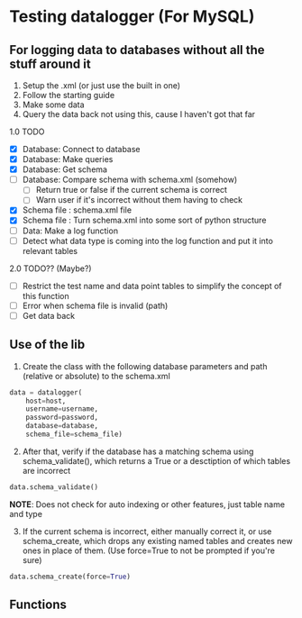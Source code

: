 # Testing datalogger (For MySQL)

## For logging data to databases without all the stuff around it

1. Setup the .xml (or just use the built in one)
2. Follow the starting guide
3. Make some data
4. Query the data back not using this, cause I haven't got that far

1.0 TODO

- [x] Database: Connect to database
- [x] Database: Make queries
- [x] Database: Get schema
- [ ] Database: Compare schema with schema.xml (somehow)
  - [ ] Return true or false if the current schema is correct
  - [ ] Warn user if it's incorrect without them having to check
- [x] Schema file : schema.xml file
- [x] Schema file : Turn schema.xml into some sort of python structure
- [ ] Data: Make a log function
- [ ] Detect what data type is coming into the log function and put it into relevant tables

2.0 TODO?? (Maybe?)

- [ ] Restrict the test name and data point tables to simplify the concept of this function
- [ ] Error when schema file is invalid (path)
- [ ] Get data back

## Use of the lib

1. Create the class with the following database parameters and path (relative or absolute) to the schema.xml

```Python
data = datalogger(
    host=host,
    username=username,
    password=password,
    database=database,
    schema_file=schema_file)
```

2. After that, verify if the database has a matching schema using schema_validate(), which returns a True or a desctiption of which tables are incorrect

```Python
data.schema_validate()
```

**NOTE**: Does not check for auto indexing or other features, just table name and type

3. If the current schema is incorrect, either manually correct it, or use schema_create, which drops any existing named tables and creates new ones in place of them. (Use force=True to not be prompted if you're sure)

```Python
data.schema_create(force=True)
```

## Functions
